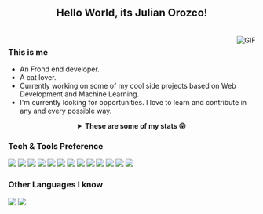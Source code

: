 <h2 align="center"> Hello World, its Julian Orozco! </h2>

<br />
<img align="right" alt="GIF" src="https://camo.githubusercontent.com/c18ad7d1f4275841d1d83ecd438d3fe514b1788f171259834f73fda02c719205/68747470733a2f2f7061312e6e61727669692e636f6d2f363538302f383039386336653932303733373638383965656230353332643966356130373233633464373366355f68712e676966" />

### This is me
- An Frond end developer.
- A cat lover.
- Currently working on some of my cool side projects based on Web Development and Machine Learning.
- I'm currently looking for opportunities. I love to learn and contribute in any and every possible way.


<details align="center">
    <summary><b>These are some of my stats 😲</b><br></summary>
    <div>
        <b>
            <h3>My Stats</h3>
                  <a href="https://github.com/camilord-end">
                  <img alt="gauravghongde's github stats" src="https://github-readme-stats.shettykaran21.vercel.app/api?username=camilord-end&show_icons=true&hide_border=true&title_color=79b8ff&bg_color=24292e&text_color=79b8ff&hide=stars,contribs"/>
                  </a>
               </b>
            </div>
            <div>
               <b>
                  <h3>My Top Languajes</h3>
                  <a href="https://github.com/camilord-end">
                    <img align="center" src="https://github-readme-stats.vercel.app/api/top-langs/?username=camilord-end&show_icons=true&hide_border=true&title_color=79b8ff&bg_color=24292e&text_color=79b8ff" />
                  </a>
               </b>
            </div>
      </details>

### Tech & Tools Preference

<img src = "https://img.shields.io/badge/-HTML5-E34F26?style=flat&logo=html5&logoColor=white"> <img src = "https://img.shields.io/badge/-CSS3-1572B6?style=flat&logo=css3&logoColor=white">
<img src="https://img.shields.io/badge/-Bootstrap-563D7C?style=flat&logo=bootstrap&logoColor=white">
<img src="https://img.shields.io/badge/-JavaScript-eed718?style=flat&logo=javascript&logoColor=ffffff">
<img src="https://img.shields.io/badge/-Sass-cc6699?style=flat&logo=sass&logoColor=ffffff">
<img src="https://img.shields.io/badge/-React-000000?style=flat&logo=react&logoColor=00c8ff">
<img src="https://img.shields.io/badge/-MongoDB-4DB33D?style=flat&logo=mongodb&logoColor=FFFFFF">
<img src="https://img.shields.io/badge/-GraphQL-e535ab?style=flat&logo=graphql&logoColor=FFFFFF">
<img src="https://img.shields.io/badge/-Python-black?style=flat&logo=python&logoColor=white"> 
<img src="https://img.shields.io/badge/-Node.js-3C873A?style=flat&logo=Node.js&logoColor=white">
<img src="http://img.shields.io/badge/-Git-F1502F?style=flat&logo=git&logoColor=FFFFFF">
<img src="http://img.shields.io/badge/-Github-000000?style=flat&logo=github&logoColor=FFFFFF">
<img src="http://img.shields.io/badge/-VS%20Code-007ACC?style=flat&logo=visual%20studio%20code&logoColor=white">


### Other Languages I know
<img src="http://img.shields.io/badge/-Java-F89820?style=flat&logo=java&logoColor=white"> <img src="https://img.shields.io/badge/-C%20&%20C++-659ad2?style=flat&logo=c%2B%2B&logoColor=ffffff"> 
